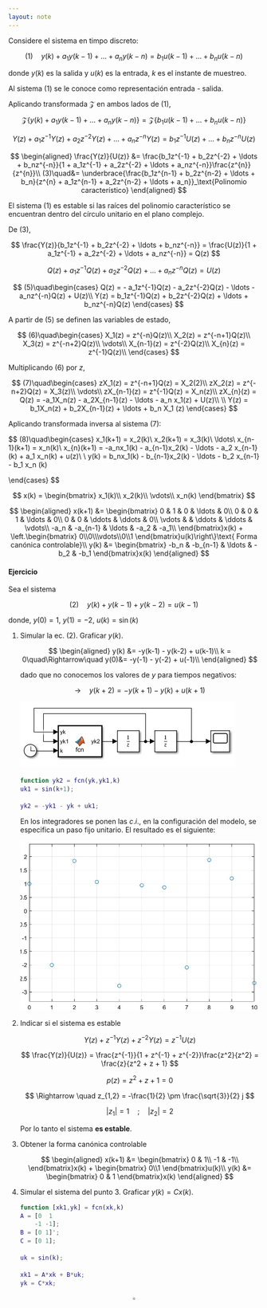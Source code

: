 ```yaml
---
layout: note
---
```


Considere el sistema en timpo discreto:

$$
(1)\quad y(k) + a_1 y(k-1) + \ldots + a_n y(k-n) = b_1 u(k-1) + \ldots + b_n u (k-n)
$$

donde $y(k)$ es la salida y $u(k)$ es la entrada, $k$ es el instante de muestreo.

Al sistema $(1)$ se le conoce como representación entrada - salida.

Aplicando transformada $\mathcal{Z}$ en ambos lados de $(1)$,

$$
\mathcal{Z}\left\{y(k) + a_1 y(k-1) + \ldots + a_n y(k-n)\right\} = \mathcal{Z}\left\{b_1 u(k-1) + \ldots + b_n u (k-n)\right\}
$$

$$
Y(z) + a_1z^{-1}Y(z) + a_2z^{-2}Y(z)+\ldots+a_nz^{-n}Y(z) = b_1z^{-1}U(z) + \ldots + b_nz^{-n}U(z)
$$

$$
\begin{aligned}
    \frac{Y(z)}{U(z)} &= \frac{b_1z^{-1} + b_2z^{-2} + \ldots + b_nz^{-n}}{1 + a_1z^{-1} + a_2z^{-2} + \ldots + a_nz^{-n}}\frac{z^{n}}{z^{n}}\\
    (3)\quad&= \underbrace{\frac{b_1z^{n-1} + b_2z^{n-2} + \ldots + b_n}{z^{n} + a_1z^{n-1} + a_2z^{n-2} + \ldots + a_n}}_\text{Polinomio característico}
    \end{aligned}
$$

El sistema $(1)$ es estable si las raíces del polinomio característico se encuentran dentro del círculo unitario en el plano complejo.

De $(3)$,

$$
\frac{Y(z)}{b_1z^{-1} + b_2z^{-2} + \ldots + b_nz^{-n}} = \frac{U(z)}{1 + a_1z^{-1} + a_2z^{-2} + \ldots + a_nz^{-n}} = Q(z)
$$


$$
Q(z) + a_1z^{-1}Q(z) + a_2z^{-2}Q(z) + \ldots + a_nz^{-n}Q(z) = U(z)
$$

$$
(5)\quad\begin{cases}
    Q(z) = - a_1z^{-1}Q(z) - a_2z^{-2}Q(z) - \ldots - a_nz^{-n}Q(z) + U(z)\\
    Y(z) = b_1z^{-1}Q(z) + b_2z^{-2}Q(z) + \ldots + b_nz^{-n}Q(z)
\end{cases}
$$

A partir de $(5)$ se definen las variables de estado,

$$
(6)\quad\begin{cases}
    X_1(z) = z^{-n}Q(z)\\
    X_2(z) = z^{-n+1}Q(z)\\
    X_3(z) = z^{-n+2}Q(z)\\
    \vdots\\
    X_{n-1}(z) = z^{-2}Q(z)\\
    X_{n}(z) = z^{-1}Q(z)\\
\end{cases}
$$

Multiplicando $(6)$ por $z$,

$$
(7)\quad\begin{cases}
    zX_1(z) = z^{-n+1}Q(z) = X_2(2)\\
    zX_2(z) = z^{-n+2}Q(z) = X_3(z)\\
    \vdots\\
    zX_{n-1}(z) = z^{-1}Q(z) = X_n(z)\\
    zX_{n}(z) = Q(z) = -a_1X_n(z) - a_2X_{n-1}(z) - \ldots - a_n x_1(z) + U(z)\\
    \\
    Y(z) = b_1X_n(z) + b_2X_{n-1}(z) + \ldots + b_n X_1 (z)
\end{cases}
$$

Aplicando transformada inversa al sistema $(7)$:

$$
(8)\quad\begin{cases}
    x_1(k+1) = x_2(k)\\
    x_2(k+1) = x_3(k)\\
    \ldots\\
    x_{n-1}(k+1) = x_n(k)\\
    x_{n}(k+1) = -a_nx_1(k) - a_{n-1}x_2(k) - \ldots - a_2 x_{n-1}(k) + a_1 x_n(k) + u(z)\\
    \\
    y(k) = b_nx_1(k) - b_{n-1}x_2(k) - \ldots - b_2 x_{n-1} - b_1 x_n (k)

\end{cases}
$$

$$
x(k) = \begin{bmatrix}
    x_1(k)\\
    x_2(k)\\
    \vdots\\
    x_n(k)
\end{bmatrix}
$$

$$
\begin{aligned}
    x(k+1) &= \begin{bmatrix}
        0 & 1 & 0 & \ldots  & 0\\
        0 & 0 & 1 & \ldots  & 0\\
        0 & 0 & \ddots & \ddots  & 0\\
        \vdots &  & \ddots & \ddots  & \vdots\\
        -a_n & -a_{n-1} & \ldots & -a_2  & -a_1\\
    \end{bmatrix}x(k) + \left.\begin{bmatrix}
        0\\0\\\vdots\\0\\1
    \end{bmatrix}u(k)\right\}\text{ Forma canónica controlable}\\
    y(k) &= \begin{bmatrix}
        -b_n & -b_{n-1} & \ldots &  -b_2 & -b_1
    \end{bmatrix}x(k)
\end{aligned}
$$

#### Ejercicio
Sea el sistema

$$
(2)\quad y(k) + y(k-1) + y(k-2) = u(k-1)
$$

donde, $y(0) = 1$, $y(1) = -2$, $u(k) = \sin(k)$

1. Simular la ec. $(2)$. Graficar $y(k)$.

    $$
    \begin{aligned}
        y(k) &= -y(k-1) - y(k-2) + u(k-1)\\
        k = 0\quad\Rightarrow\quad y(0)&= -y(-1) - y(-2) + u(-1)\\
    \end{aligned}
    $$
    
    dado que no conocemos los valores de $y$ para tiempos negativos:

    $$
    \rightarrow\quad y(k+2) = -y(k+1) - y(k) + u(k+1)
    $$
    
    ![simulación entrada-salida](../../img/simSistemaTiempoDiscretoEntradaSalida1.png.jpg)

    ```matlab
    function yk2 = fcn(yk,yk1,k)
    uk1 = sin(k+1);

    yk2 = -yk1 - yk + uk1;
    ```
    
    En los integradores se ponen las $c.i.$, en la configuración del modelo, se especifica un paso fijo unitario. El resultado es el siguiente:

    ![resultado en 10s](../../img/resultadoSistemaTiempoDiscretoEntradaSalida1.png.jpg)
    
2. Indicar si el sistema es estable

    $$
    Y(z) + z^{-1}Y(z) + z^{-2} Y(z) = z^{-1}U(z)
    $$
    
    $$
    \frac{Y(z)}{U(z)} = \frac{z^{-1}}{1 + z^{-1} + z^{-2}}\frac{z^2}{z^2} = \frac{z}{z^2 + z + 1}
    $$
    
    $$
    p(z) = z^2 + z + 1 = 0
    $$
    
    $$
    \Rightarrow \quad z_{1,2} = -\frac{1}{2} \pm \frac{\sqrt{3}}{2} j
    $$
    
    $$
    |z_1| = 1\quad;\quad|z_2| = 2
    $$
    
    Por lo tanto el sistema **es estable**.

3. Obtener la forma canónica controlable
    
    $$
    \begin{aligned}
        x(k+1) &= \begin{bmatrix}
            0 & 1\\
            -1 & -1\\
        \end{bmatrix}x(k) + \begin{bmatrix}
            0\\1
        \end{bmatrix}u(k)\\
        y(k) &= \begin{bmatrix}
            0 & 1
        \end{bmatrix}x(k)
    \end{aligned}
    $$
    
4. Simular el sistema del punto 3. Graficar $y(k) = Cx(k)$.

    ```matlab
    function [xk1,yk] = fcn(xk,k)
    A = [0  1
        -1 -1];
    B = [0 1]';
    C = [0 1];

    uk = sin(k);

    xk1 = A*xk + B*uk;
    yk = C*xk;
    ```
    
$$
\square
$$
